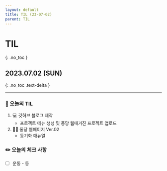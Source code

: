```yaml
---
layout: default
title: TIL (23-07-02)
parent: TIL
---
```


# TIL
{: .no_toc }

## 2023.07.02 (SUN)
{: .no_toc .text-delta }

---

### 📌 오늘의 TIL

1. 💻 깃허브 블로그 제작
    * 프로젝트 메뉴 생성 및 퐁당 웹매거진 프로젝트 업로드
2. 🧑‍💻 퐁당 웹페이지 Ver.02 
    * 동기화 매뉴얼

### ✏️ 오늘의 체크 사항

- [ ]  운동 - 등